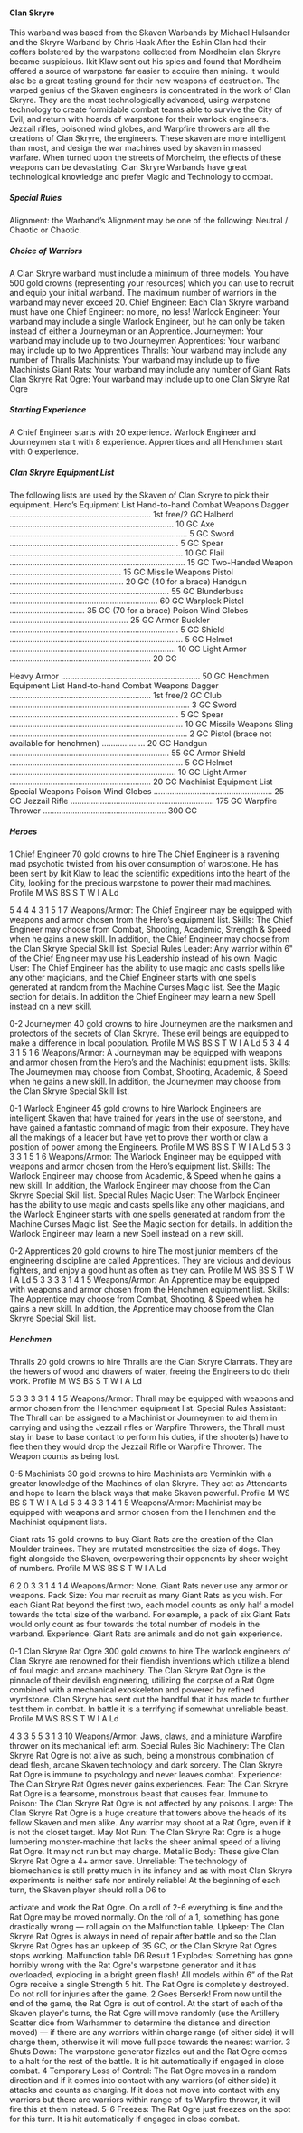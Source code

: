 #### Clan Skryre

This warband was based from the Skaven Warbands by Michael Hulsander and the Skryre Warband by Chris Haak
After the Eshin Clan had their coffers bolstered by the
warpstone collected from Mordheim clan Skryre became
suspicious. Ikit Klaw sent out his spies and found that
Mordheim offered a source of warpstone far easier to acquire
than mining. It would also be a great testing ground for their
new weapons of destruction.
The warped genius of the Skaven engineers is concentrated in
the work of Clan Skryre. They are the most technologically
advanced, using warpstone technology to create formidable
combat teams able to survive the City of Evil, and return with
hoards of warpstone for their warlock engineers.
Jezzail rifles, poisoned wind globes, and Warpfire throwers
are all the creations of Clan Skryre, the engineers. These
skaven are more intelligent than most, and design the war
machines used by skaven in massed warfare. When turned
upon the streets of Mordheim, the effects of these weapons
can be devastating.
Clan Skryre Warbands have great technological knowledge
and prefer Magic and Technology to combat.

##### Special Rules

Alignment: the Warband’s Alignment may be one of the
following: Neutral / Chaotic or Chaotic.

##### Choice of Warriors

A Clan Skryre warband must include a minimum of three
models. You have 500 gold crowns (representing your
resources) which you can use to recruit and equip your initial
warband. The maximum number of warriors in the warband
may never exceed 20.
Chief Engineer: Each Clan Skryre warband must have one
Chief Engineer: no more, no less!
Warlock Engineer: Your warband may include a single
Warlock Engineer, but he can only be taken instead of either
a Journeyman or an Apprentice.
Journeymen: Your warband may include up to two
Journeymen
Apprentices: Your warband may include up to two
Apprentices
Thralls: Your warband may include any number of Thralls
Machinists: Your warband may include up to five
Machinists
Giant Rats: Your warband may include any number of Giant
Rats
Clan Skryre Rat Ogre: Your warband may include up to
one Clan Skryre Rat Ogre
##### Starting Experience

A Chief Engineer starts with 20 experience.
Warlock Engineer and Journeymen start with 8 experience.
Apprentices and all Henchmen start with 0 experience.
##### Clan Skryre Equipment List

The following lists are used by the Skaven of Clan Skryre to pick their equipment.
Hero’s Equipment List
Hand-to-hand Combat Weapons
Dagger .............................................................. 1st free/2 GC
Halberd ........................................................................ 10 GC
Axe .............................................................................. 5 GC
Sword .......................................................................... 5 GC
Spear ............................................................................ 10 GC
Flail ............................................................................. 15 GC
Two-Handed Weapon ................................................. 15 GC
Missile Weapons
Pistol .................................................. 20 GC (40 for a brace)
Handgun ...................................................................... 55 GC
Blunderbuss ................................................................. 60 GC
Warplock Pistol ................................. 35 GC (70 for a brace)
Poison Wind Globes .................................................... 25 GC
Armor
Buckler .......................................................................... 5 GC
Shield ............................................................................ 5 GC
Helmet ......................................................................... 10 GC
Light Armor .............................................................. 20 GC

Heavy Armor ............................................................. 50 GC
Henchmen Equipment List
Hand-to-hand Combat Weapons
Dagger .............................................................. 1st free/2 GC
Club ............................................................................... 3 GC
Sword .......................................................................... 5 GC
Spear ............................................................................ 10 GC
Missile Weapons
Sling .............................................................................. 2 GC
Pistol (brace not available for henchmen) ................... 20 GC
Handgun ...................................................................... 55 GC
Armor
Shield ............................................................................ 5 GC
Helmet ......................................................................... 10 GC
Light Armor .............................................................. 20 GC
Machinist Equipment List
Special Weapons
Poison Wind Globes .................................................... 25 GC
Jezzail Rifle ............................................................... 175 GC
Warpfire Thrower ...................................................... 300 GC


##### Heroes

1 Chief Engineer
70 gold crowns to hire
The Chief Engineer is a ravening mad psychotic twisted from his
over consumption of warpstone. He has been sent by Ikit Klaw to
lead the scientific expeditions into the heart of the City, looking for
the precious warpstone to power their mad machines.
Profile M WS BS S T W I A Ld

5 4 4 4 3 1 5 1 7
Weapons/Armor: The Chief Engineer may be equipped
with weapons and armor chosen from the Hero’s equipment
list.
Skills: The Chief Engineer may choose from Combat,
Shooting, Academic, Strength & Speed when he gains a new
skill. In addition, the Chief Engineer may choose from the
Clan Skryre Special Skill list.
Special Rules
Leader: Any warrior within 6" of the Chief Engineer may
use his Leadership instead of his own.
Magic User: The Chief Engineer has the ability to use magic
and casts spells like any other magicians, and the Chief
Engineer starts with one spells generated at random from the
Machine Curses Magic list. See the Magic section for details.
In addition the Chief Engineer may learn a new Spell instead
on a new skill.

0-2 Journeymen
40 gold crowns to hire
Journeymen are the marksmen and protectors of the secrets of Clan
Skryre. These evil beings are equipped to make a difference in local
population.
Profile M WS BS S T W I A Ld
5 3 4 4 3 1 5 1 6
Weapons/Armor: A Journeyman may be equipped with
weapons and armor chosen from the Hero’s and the
Machinist equipment lists.
Skills: The Journeymen may choose from Combat, Shooting,
Academic, & Speed when he gains a new skill. In addition,
the Journeymen may choose from the Clan Skryre Special
Skill list.

0-1 Warlock Engineer
45 gold crowns to hire
Warlock Engineers are intelligent Skaven that have trained for
years in the use of seerstone, and have gained a fantastic command
of magic from their exposure. They have all the makings of a leader
but have yet to prove their worth or claw a position of power among
the Engineers.
Profile M WS BS S T W I A Ld
5 3 3 3 3 1 5 1 6
Weapons/Armor: The Warlock Engineer may be equipped
with weapons and armor chosen from the Hero’s equipment
list.
Skills: The Warlock Engineer may choose from Academic, &
Speed when he gains a new skill. In addition, the Warlock
Engineer may choose from the Clan Skryre Special Skill list.
Special Rules
Magic User: The Warlock Engineer has the ability to use
magic and casts spells like any other magicians, and the
Warlock Engineer starts with one spells generated at random
from the Machine Curses Magic list. See the Magic section
for details. In addition the Warlock Engineer may learn a new
Spell instead on a new skill.
 
0-2 Apprentices
20 gold crowns to hire
The most junior members of the engineering discipline are called
Apprentices. They are vicious and devious fighters, and enjoy a
good hunt as often as they can.
Profile M WS BS S T W I A Ld
5 3 3 3 3 1 4 1 5
Weapons/Armor: An Apprentice may be equipped with
weapons and armor chosen from the Henchmen equipment
list.
Skills: The Apprentice may choose from Combat, Shooting,
& Speed when he gains a new skill. In addition, the
Apprentice may choose from the Clan Skryre Special Skill
list.
##### Henchmen

Thralls
20 gold crowns to hire
Thralls are the Clan Skryre Clanrats. They are the hewers of wood
and drawers of water, freeing the Engineers to do their work.
Profile M WS BS S T W I A Ld

5 3 3 3 3 1 4 1 5
Weapons/Armor: Thrall may be equipped with weapons
and armor chosen from the Henchmen equipment list.
Special Rules
Assistant: The Thrall can be assigned to a Machinist or
Journeymen to aid them in carrying and using the Jezzail
rifles or Warpfire Throwers, the Thrall must stay in base to
base contact to perform his duties, if the shooter(s) have to
flee then they would drop the Jezzail Rifle or Warpfire
Thrower. The Weapon counts as being lost.

0-5 Machinists
30 gold crowns to hire
Machinists are Verminkin with a greater knowledge of the Machines
of clan Skryre. They act as Attendants and hope to learn the black
ways that make Skaven powerful.
Profile M WS BS S T W I A Ld
5 3 4 3 3 1 4 1 5
Weapons/Armor: Machinist may be equipped with
weapons and armor chosen from the Henchmen and the
Machinist equipment lists.


Giant rats
15 gold crowns to buy
Giant Rats are the creation of the Clan Moulder trainees. They are
mutated monstrosities the size of dogs. They fight alongside the
Skaven, overpowering their opponents by sheer weight of numbers.
Profile M WS BS S T W I A Ld

6 2 0 3 3 1 4 1 4
Weapons/Armor: None. Giant Rats never use any armor
or weapons.
Pack Size: You mar recruit as many Giant Rats as you wish.
For each Giant Rat beyond the first two, each model counts
as only half a model towards the total size of the warband.
For example, a pack of six Giant Rats would only count as
four towards the total number of models in the warband.
Experience: Giant Rats are animals and do not gain
experience.

0-1 Clan Skryre Rat Ogre
300 gold crowns to hire
The warlock engineers of Clan Skryre are renowned for their
fiendish inventions which utilize a blend of foul magic and arcane
machinery. The Clan Skryre Rat Ogre is the pinnacle of their
devilish engineering, utilizing the corpse of a Rat Ogre combined
with a mechanical exoskeleton and powered by refined wyrdstone.
Clan Skryre has sent out the handful that it has made to further test
them in combat. In battle it is a terrifying if somewhat unreliable
beast.
Profile M WS BS S T W I A Ld

4 3 3 5 5 3 1 3 10
Weapons/Armor: Jaws, claws, and a miniature Warpfire
thrower on its mechanical left arm.
Special Rules
Bio Machinery: The Clan Skryre Rat Ogre is not alive as
such, being a monstrous combination of dead flesh, arcane
Skaven technology and dark sorcery. The Clan Skryre Rat
Ogre is immune to psychology and never leaves combat.
Experience: The Clan Skryre Rat Ogres never gains
experiences.
Fear: The Clan Skryre Rat Ogre is a fearsome, monstrous
beast that causes fear.
Immune to Poison: The Clan Skryre Rat Ogre is not affected
by any poisons.
Large: The Clan Skryre Rat Ogre is a huge creature that
towers above the heads of its fellow Skaven and men alike.
Any warrior may shoot at a Rat Ogre, even if it is not the
closet target.
May Not Run: The Clan Skryre Rat Ogre is a huge
lumbering monster-machine that lacks the sheer animal speed
of a living Rat Ogre. It may not run but may charge.
Metallic Body: These give Clan Skryre Rat Ogre a 4+
armor save.
Unreliable: The technology of biomechanics is still pretty
much in its infancy and as with most Clan Skryre
experiments is neither safe nor entirely reliable! At the
beginning of each turn, the Skaven player should roll a D6 to

activate and work the Rat Ogre. On a roll of 2-6 everything is
fine and the Rat Ogre may be moved normally. On the roll of
a 1, something has gone drastically wrong — roll again on
the Malfunction table.
Upkeep: The Clan Skryre Rat Ogres is always in need of
repair after battle and so the Clan Skryre Rat Ogres has an
upkeep of 35 GC, or the Clan Skryre Rat Ogres stops
working.
Malfunction table
D6 Result
1 Explodes: Something has gone horribly wrong with
the Rat Ogre's warpstone generator and it has
overloaded, exploding in a bright green flash! All
models within 6” of the Rat Ogre receive a single
Strength 5 hit. The Rat Ogre is completely destroyed.
Do not roll for injuries after the game.
2 Goes Berserk! From now until the end of the game,
the Rat Ogre is out of control. At the start of each of
the Skaven player's turns, the Rat Ogre will move
randomly (use the Artillery Scatter dice from
Warhammer to determine the distance and direction
moved) — if there are any warriors within charge
range (of either side) it will charge them, otherwise it
will move full pace towards the nearest warrior.
3 Shuts Down: The warpstone generator fizzles out and
the Rat Ogre comes to a halt for the rest of the battle.
It is hit automatically if engaged in close combat.
4 Temporary Loss of Control: The Rat Ogre moves in
a random direction and if it comes into contact with
any warriors (of either side) it attacks and counts as
charging. If it does not move into contact with any
warriors but there are warriors within range of its
Warpfire thrower, it will fire this at them instead.
5-6 Freezes: The Rat Ogre just freezes on the spot for this
turn. It is hit automatically if engaged in close combat.

